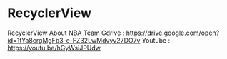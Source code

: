 # RecyclerView
RecyclerView About NBA Team
Gdrive :
https://drive.google.com/open?id=1tYa8crgMgFb3-e-FZ32LwMdvyv27DO7v
Youtube :
https://youtu.be/hGyWsiJPUdw
